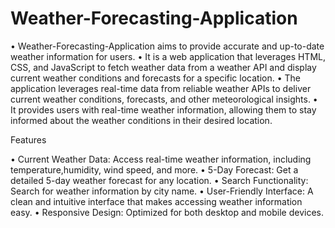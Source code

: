 # Weather-Forecasting-Application

• Weather-Forecasting-Application aims to provide accurate and up-to-date weather information for users.
• It is a web application that leverages HTML, CSS, and JavaScript to fetch weather data from a weather API and display current weather conditions and forecasts for a specific 
  location.
• The application leverages real-time data from reliable weather APIs to deliver current weather conditions, forecasts, and other meteorological insights. 
• It provides users with real-time weather information, allowing them to stay informed about the weather conditions in their desired location.


Features

• Current Weather Data: Access real-time weather information, including temperature,humidity, wind speed, and more.
• 5-Day Forecast: Get a detailed 5-day weather forecast for any location.
• Search Functionality: Search for weather information by city name.
• User-Friendly Interface: A clean and intuitive interface that makes accessing weather information easy.
• Responsive Design: Optimized for both desktop and mobile devices.
